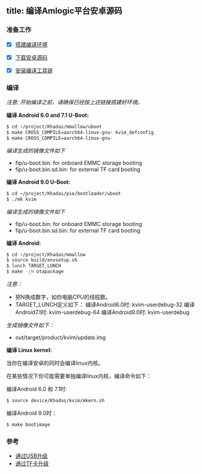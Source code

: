 title: 编译Amlogic平台安卓源码
---

### 准备工作
- [x] [搭建编译环境](http://source.android.com/source/initializing.html)
- [x] [下载安卓源码](/zh-cn/vim1/DownloadAndroidSourceCode.html)
- [x] [安装编译工具链](/zh-cn/vim1/InstallToolchains.html)


### 编译
*注意: 开始编译之前，请确保已经按上述链接搭建好环境。*

**编译 Android 6.0 and 7.1 U-Boot:**
```sh
$ cd ~/project/Khadas/mmallow/uboot
$ make CROSS_COMPILE=aarch64-linux-gnu- kvim_defconfig
$ make CROSS_COMPILE=aarch64-linux-gnu-
```
*编译生成的镜像文件如下*

* fip/u-boot.bin: for onboard EMMC storage booting
* fip/u-boot.bin.sd.bin: for external TF card booting

**编译 Android 9.0 U-Boot:**
```sh
$ cd ~/project/Khadas/pie/bootloader/uboot
$ ./mk kvim
```
*编译生成的镜像文件如下*

* fip/u-boot.bin: for onboard EMMC storage booting
* fip/u-boot.bin.sd.bin: for external TF card booting

**编译 Android:**
```sh
$ cd ~/project/Khadas/mmallow
$ source build/envsetup.sh
$ lunch TARGET_LUNCH
$ make -jN otapackage
```
*注意：*

* 把N换成数字，如你电脑CPU的线程数。
* TARGET_LUNCH定义如下：
  编译Android6.0时: kvim-userdebug-32
  编译Android7.1时: kvim-userdebug-64
  编译Android9.0时: kvim-userdebug



*生成镜像文件如下：*

* out/target/product/kvim/update.img


**编译 Linux kernel:**

当你在编译安卓的同时会编译linux内核。

在某些情况下你可能需要单独编译linux内核，编译命令如下：

编译Android 6.0 和 7.1时:
```sh
$ source device/Khadas/kvim/mkern.sh
```

编译Android 9.0时：
```sh
$ make bootimage
```


### 参考
* [通过USB升级](/zh-cn/vim1/UpgradeViaUSBCable.html)
* [通过TF卡升级](/zh-cn/vim1/UpgradeViaTFBurningCard.html)

